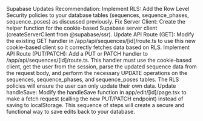 Supabase Updates Recommendation:
Implement RLS: Add the Row Level Security policies to your database tables (sequences, sequence_phases, sequence_poses) as discussed previously.
Fix Server Client: Create the helper function for the cookie-based Supabase server client (createServerClient from @supabase/ssr).
Update API Route (GET): Modify the existing GET handler in /app/api/sequences/[id]/route.ts to use this new cookie-based client so it correctly fetches data based on RLS.
Implement API Route (PUT/PATCH): Add a PUT or PATCH handler to /app/api/sequences/[id]/route.ts. This handler must use the cookie-based client, get the user from the session, parse the updated sequence data from the request body, and perform the necessary UPDATE operations on the sequences, sequence_phases, and sequence_poses tables. The RLS policies will ensure the user can only update their own data.
Update handleSave: Modify the handleSave function in app/edit/[id]/page.tsx to make a fetch request (calling the new PUT/PATCH endpoint) instead of saving to localStorage.
This sequence of steps will create a secure and functional way to save edits back to your database.